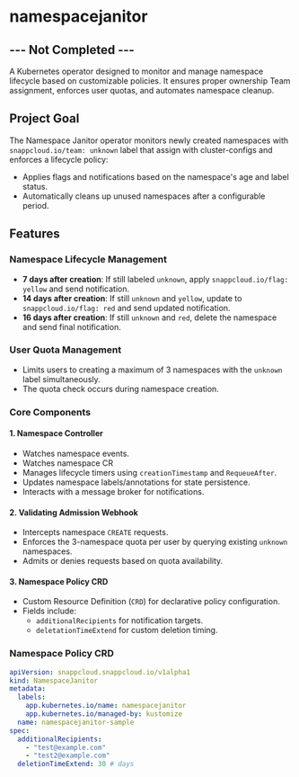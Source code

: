 # namespacejanitor
## --- Not Completed ---
A Kubernetes operator designed to monitor and manage namespace lifecycle based on customizable policies. It ensures proper ownership Team assignment, enforces user quotas, and automates namespace cleanup.

## Project Goal

The Namespace Janitor operator monitors newly created namespaces with `snappcloud.io/team: unknown` label that assign with cluster-configs and enforces a lifecycle policy:
- Applies flags and notifications based on the namespace's age and label status.
- Automatically cleans up unused namespaces after a configurable period.

## Features

### Namespace Lifecycle Management
- **7 days after creation**: If still labeled `unknown`, apply `snappcloud.io/flag: yellow` and send notification.
- **14 days after creation**: If still `unknown` and `yellow`, update to `snappcloud.io/flag: red` and send updated notification.
- **16 days after creation**: If still `unknown` and `red`, delete the namespace and send final notification.

### User Quota Management
- Limits users to creating a maximum of 3 namespaces with the `unknown` label simultaneously.
- The quota check occurs during namespace creation.


### Core Components

#### 1. Namespace Controller
- Watches namespace events.
- Watches namespace CR
- Manages lifecycle timers using `creationTimestamp` and `RequeueAfter`.
- Updates namespace labels/annotations for state persistence.
- Interacts with a message broker for notifications.

#### 2. Validating Admission Webhook
- Intercepts namespace `CREATE` requests.
- Enforces the 3-namespace quota per user by querying existing `unknown` namespaces.
- Admits or denies requests based on quota availability.

#### 3. Namespace Policy CRD
- Custom Resource Definition (`CRD`) for declarative policy configuration.
- Fields include:
  - `additionalRecipients` for notification targets.
  - `deletationTimeExtend` for custom deletion timing.


### Namespace Policy CRD
```yaml  
apiVersion: snappcloud.snappcloud.io/v1alpha1
kind: NamespaceJanitor
metadata:
  labels:
    app.kubernetes.io/name: namespacejanitor
    app.kubernetes.io/managed-by: kustomize
  name: namespacejanitor-sample
spec:
  additionalRecipients:
    - "test@example.com"
    - "test2@example.com"
  deletionTimeExtend: 30 # days
